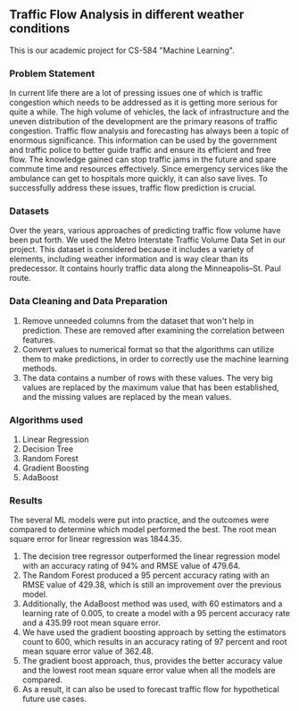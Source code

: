 ## Traffic Flow Analysis in different weather conditions
This is our academic project for CS-584 "Machine Learning". 

### Problem Statement
In current life there are a lot of pressing issues one of which is traffic congestion which needs to be addressed as it is getting more serious for quite a while. The high volume of vehicles, the lack of infrastructure and the uneven distribution of the development are the primary reasons of traffic congestion.
Traffic flow analysis and forecasting has always been a topic of enormous significance. This information can be used by the government and traffic police to better guide traffic and ensure its efficient and free flow. The knowledge gained can stop traffic jams in the future and spare commute time and resources effectively. Since emergency services like the ambulance can get to hospitals more quickly, it can also save lives. To successfully address these issues, traffic flow prediction is crucial.

### Datasets
Over the years, various approaches of predicting traffic flow volume have been put forth. We used the Metro Interstate Traffic Volume Data Set in our project. This dataset is considered because it includes a variety of elements, including weather information and is way clear than its predecessor. It contains hourly traffic data along the Minneapolis–St. Paul route.

### Data Cleaning and Data Preparation
1. Remove unneeded columns from the dataset that won't help in prediction. These are removed after examining the correlation between features.
2. Convert values to numerical format so that the algorithms can utilize them to make predictions, in order to correctly use the machine learning methods.
3. The data contains a number of rows with these values. The very big values are replaced by the maximum value that has been established, and the missing values are replaced by the mean values.

### Algorithms used
1. Linear Regression
2. Decision Tree
3. Random Forest
4. Gradient Boosting
5. AdaBoost

### Results
The several ML models were put into practice, and the outcomes were compared to determine which model performed the best. The root mean square error for linear regression was 1844.35. 
1. The decision tree regressor outperformed the linear regression model with an accuracy rating of 94% and RMSE value of 479.64. 
2. The Random Forest produced a 95 percent accuracy rating with an RMSE value of 429.38, which is still an improvement over the previous model. 
3. Additionally, the AdaBoost method was used, with 60 estimators and a learning rate of 0.005, to create a model with a 95 percent accuracy rate and a 435.99 root mean square error. 
4. We have used the gradient boosting approach by setting the estimators count to 600, which results in an accuracy rating of 97 percent and root mean square error value of 362.48. 
5. The gradient boost approach, thus, provides the better accuracy value and the lowest root mean square error value when all the models are compared.
6. As a result, it can also be used to forecast traffic flow for hypothetical future use cases.
